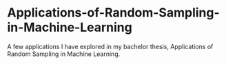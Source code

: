# Applications-of-Random-Sampling-in-Machine-Learning
A few applications I have explored in my bachelor thesis, Applications of Random Sampling in Machine Learning.
